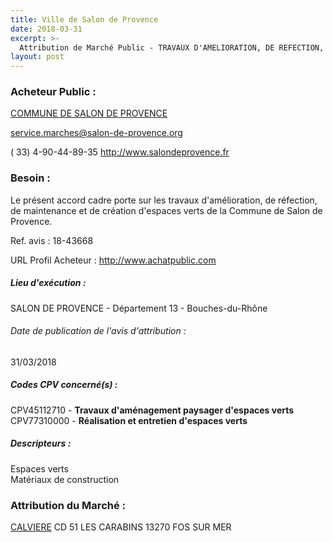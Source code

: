 ```yaml
---
title: Ville de Salon de Provence
date: 2018-03-31
excerpt: >-
  Attribution de Marché Public - TRAVAUX D'AMELIORATION, DE REFECTION, DE MAINTENANCE ET DE CREATION D'ESPACES VERTS
layout: post
---
```


### Acheteur Public : 
<a href="/acheteur-32/siren-211301031"> COMMUNE DE SALON DE PROVENCE</a><br/>



service.marches@salon-de-provence.org

( 33) 4-90-44-89-35
http://www.salondeprovence.fr
### Besoin :

Le présent accord cadre porte sur les travaux d'amélioration, de réfection, de maintenance et de création d'espaces verts de la Commune de Salon de Provence.

Ref. avis : 18-43668

URL Profil Acheteur : http://www.achatpublic.com

##### Lieu d'exécution :

SALON DE PROVENCE - Département 13 - Bouches-du-Rhône

###### Date de publication de l'avis d'attribution : 
31/03/2018

##### Codes CPV concerné(s) :
CPV45112710 - **Travaux d'aménagement paysager d'espaces verts** <br/>
CPV77310000 - **Réalisation et entretien d'espaces verts** <br/>

##### Descripteurs :
Espaces verts <br/>
Matériaux de construction <br/>

### Attribution du Marché :
<a href="/entreprise-261/siren-429430127"> CALVIERE</a>    CD 51 LES CARABINS 13270 FOS SUR MER <br/>
